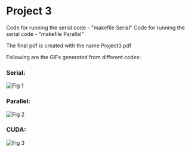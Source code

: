 # Project 3

Code for running the serial code - "makefile Serial"
Code for running the serial code - "makefile Parallel"

The final pdf is created with the name Project3.pdf

Following are the GIFs generated from different codes:

### Serial:
![Fig 1](./serial.gif)

### Parallel:
![Fig 2](./parallel.gif)

### CUDA:
![Fig 3](./Cuda.gif)